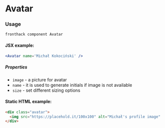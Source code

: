 # Avatar

### Usage

```
fronthack component Avatar
```

#### JSX example:

```jsx
<Avatar name='Michał Kokociński' />
```

##### Properties

* `image` - a picture for avatar
* `name` - it is used to generate initials if image is not available
* `size` - set different sizing options


#### Static HTML example:

```html
<div class="avatar">
  <img src="https://placehold.it/100x100" alt="Michał's profile image" />
</div>
```